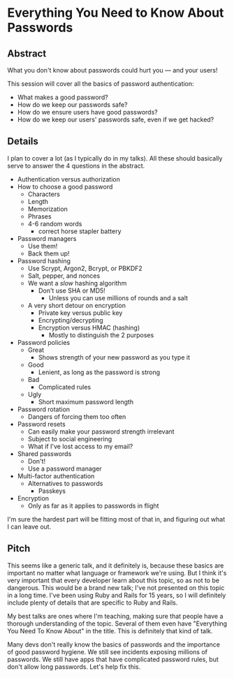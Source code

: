 # Everything You Need to Know About Passwords


## Abstract

What you don't know about passwords could hurt you — and your users!

This session will cover all the basics of password authentication:

* What makes a good password?
* How do we keep our passwords safe?
* How do we ensure users have good passwords?
* How do we keep our users' passwords safe, even if we get hacked?


## Details

I plan to cover a lot (as I typically do in my talks).
All these should basically serve to answer the 4 questions in the abstract.

* Authentication versus authorization
* How to choose a good password
    * Characters
    * Length
    * Memorization
    * Phrases
    * 4-6 random words
        * correct horse stapler battery
* Password managers
    * Use them!
    * Back them up!
* Password hashing
    * Use Scrypt, Argon2, Bcrypt, or PBKDF2
    * Salt, pepper, and nonces
    * We want a *slow* hashing algorithm
        * Don't use SHA or MD5!
            * Unless you can use millions of rounds and a salt
    * A very short detour on encryption
        * Private key versus public key
        * Encrypting/decrypting
        * Encryption versus HMAC (hashing)
            * Mostly to distinguish the 2 purposes
* Password policies
    * Great
        * Shows strength of your new password as you type it
    * Good
        * Lenient, as long as the password is strong
    * Bad
        * Complicated rules
    * Ugly
        * Short maximum password length
* Password rotation
    * Dangers of forcing them too often
* Password resets
    * Can easily make your password strength irrelevant
    * Subject to social engineering
    * What if I've lost access to my email?
* Shared passwords
    * Don't!
    * Use a password manager
* Multi-factor authentication
    * Alternatives to passwords
        * Passkeys
* Encryption
    * Only as far as it applies to passwords in flight

I'm sure the hardest part will be fitting most of that in,
and figuring out what I can leave out.


## Pitch

This seems like a generic talk, and it definitely is,
because these basics are important no matter what language or framework we're using.
But I think it's very important that every developer learn about this topic,
so as not to be dangerous.
This would be a brand new talk; I've not presented on this topic in a long time.
I've been using Ruby and Rails for 15 years, so I will definitely include plenty of details that are specific to Ruby and Rails.

My best talks are ones where I'm teaching, making sure that people have a thorough understanding of the topic.
Several of them even have "Everything You Need To Know About" in the title.
This is definitely that kind of talk.

Many devs don't really know the basics of passwords and the importance of good password hygiene.
We still see incidents exposing millions of passwords.
We still have apps that have complicated password rules, but don't allow long passwords.
Let's help fix this.
